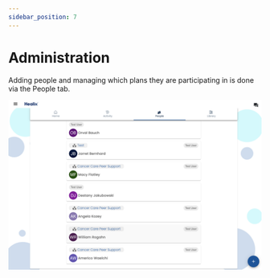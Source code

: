 ```yaml
---
sidebar_position: 7
---
```


# Administration

Adding people and managing which plans they are participating in is done via the People tab.

![People](img/people.png)

